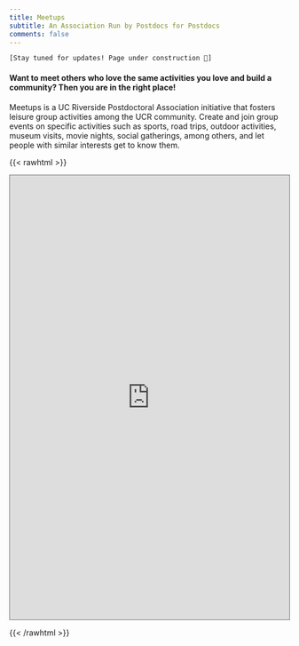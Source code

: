 ```yaml
---
title: Meetups
subtitle: An Association Run by Postdocs for Postdocs
comments: false
---
```


`[Stay tuned for updates! Page under construction 🚧]`

#### Want to meet others who love the same activities you love and build a community? Then you are in the right place!
Meetups is a UC Riverside Postdoctoral Association initiative that fosters leisure group activities among the UCR community. Create and join group events on specific activities such as sports,  road trips, outdoor activities, museum visits, movie nights, social gatherings, among others, and let people with similar interests get to know them.

{{< rawhtml >}}

  <iframe 
    src="https://calendar.google.com/calendar/embed?height=600&wkst=1&bgcolor=%23ffffff&ctz=America%2FLos_Angeles&mode=AGENDA&title=Meetups&src=Y192Y2V1bDhtY2I1dWNwaTRkNnI1cWFsM3MwZ0Bncm91cC5jYWxlbmRhci5nb29nbGUuY29t&src=ZW4udXNhI2hvbGlkYXlAZ3JvdXAudi5jYWxlbmRhci5nb29nbGUuY29t&color=%237986CB&color=%230B8043" 
    style="border:solid 1px #777" 
    width="100%" 
    height="800" 
    frameborder="0" 
    scrolling="no"
  ></iframe>
  
{{< /rawhtml >}}